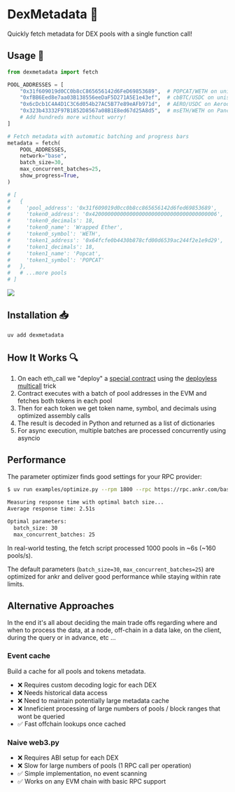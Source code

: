 # DexMetadata 🦄 

Quickly fetch metadata for DEX pools with a single function call!

## Usage 🚀

```python
from dexmetadata import fetch

POOL_ADDRESSES = [
    "0x31f609019d0CC0b8cC865656142d6FeD69853689",  # POPCAT/WETH on uniswap v2
    "0xfBB6Eed8e7aa03B138556eeDaF5D271A5E1e43ef",  # cbBTC/USDC on uniswap v3
    "0x6cDcb1C4A4D1C3C6d054b27AC5B77e89eAFb971d",  # AERO/USDC on Aerodrome
    "0x323b43332F97B1852D8567a08B1E8ed67d25A8d5",  # msETH/WETH on Pancake Swap
    # Add hundreds more without worry!
]

# Fetch metadata with automatic batching and progress bars
metadata = fetch(
    POOL_ADDRESSES, 
    network="base", 
    batch_size=30,
    max_concurrent_batches=25,
    show_progress=True,
)

# [
#   {
#     'pool_address': '0x31f609019d0cc0b8cc865656142d6fed69853689',
#     'token0_address': '0x4200000000000000000000000000000000000006',
#     'token0_decimals': 18,
#     'token0_name': 'Wrapped Ether',
#     'token0_symbol': 'WETH',
#     'token1_address': '0x64fcfe0b4430b878cfd00d6539ac244f2e1e9d29',
#     'token1_decimals': 18,
#     'token1_name': 'Popcat',
#     'token1_symbol': 'POPCAT'
#   },
#   # ...more pools
# ]
```

![](demo.gif)


## Installation 📥

```bash
uv add dexmetadata
```

## How It Works 🔍

1. On each eth_call we "deploy" a [special contract](src/contracts/PoolMetadataFetcher.sol) using the [deployless multicall](https://destiner.io/blog/post/deployless-multicall/) trick 
2. Contract executes with a batch of pool addresses in the EVM and fetches both tokens in each pool
3. Then for each token we get token name, symbol, and decimals using optimized assembly calls
4. The result is decoded in Python and returned as a list of dictionaries
5. For async execution, multiple batches are processed concurrently using asyncio


## Performance

The parameter optimizer finds good settings for your RPC provider:
```bash
$ uv run examples/optimize.py --rpm 1800 --rpc https://rpc.ankr.com/base

Measuring response time with optimal batch size...
Average response time: 2.51s

Optimal parameters:
  batch_size: 30
  max_concurrent_batches: 25
```
In real-world testing, the fetch script processed 1000 pools in ~6s (~160 pools/s).

The default parameters (`batch_size=30`, `max_concurrent_batches=25`) are optimized for ankr and deliver good performance while staying within rate limits.

## Alternative Approaches

In the end it's all about deciding the main trade offs regarding where and when to process the data, at a node, off-chain in a data lake, on the client, during the query or in advance, etc ...

### Event cache
Build a cache for all pools and tokens metadata.

  * ❌ Requires custom decoding logic for each DEX
  * ❌ Needs historical data access
  * ❌ Need to maintain potentially large metadata cache
  * ❌ Inneficient processing of large numbers of pools / block ranges that wont be queried
  * ✅ Fast offchain lookups once cached

### Naive web3.py
  * ❌ Requires ABI setup for each DEX
  * ❌ Slow for large numbers of pools (1 RPC call per operation)
  * ✅ Simple implementation, no event scanning
  * ✅ Works on any EVM chain with basic RPC support